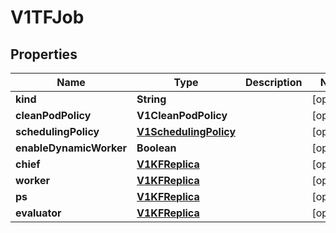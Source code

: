 

# V1TFJob


## Properties

| Name | Type | Description | Notes |
|------------ | ------------- | ------------- | -------------|
|**kind** | **String** |  |  [optional] |
|**cleanPodPolicy** | **V1CleanPodPolicy** |  |  [optional] |
|**schedulingPolicy** | [**V1SchedulingPolicy**](V1SchedulingPolicy.md) |  |  [optional] |
|**enableDynamicWorker** | **Boolean** |  |  [optional] |
|**chief** | [**V1KFReplica**](V1KFReplica.md) |  |  [optional] |
|**worker** | [**V1KFReplica**](V1KFReplica.md) |  |  [optional] |
|**ps** | [**V1KFReplica**](V1KFReplica.md) |  |  [optional] |
|**evaluator** | [**V1KFReplica**](V1KFReplica.md) |  |  [optional] |



